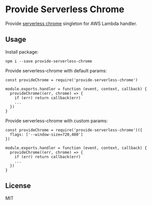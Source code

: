 # Provide Serverless Chrome

Provide [serverless chrome](https://github.com/adieuadieu/serverless-chrome/tree/master/packages/lambda) singleton for AWS Lambda handler.

## Usage

Install package:

`npm i --save provide-serverless-chrome`

Provide serverless-chrome with default params:

```
const provideChrome = require('provide-serverless-chrome')

module.exports.handler = function (event, context, callback) {
  provideChrome((err, chrome) => {
    if (err) return callback(err)
    ...
  })
}
```

Provide serverless-chrome with custom params:

```
const provideChrome = require('provide-serverless-chrome')({
  flags: ['--window-size=720,480']
})

module.exports.handler = function (event, context, callback) {
  provideChrome((err, chrome) => {
    if (err) return callback(err)
    ...
  })
}
```

## License

MIT